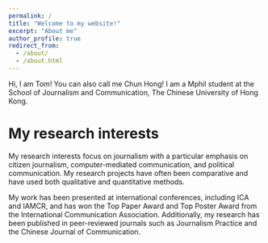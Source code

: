 ```yaml
---
permalink: /
title: "Welcome to my website!"
excerpt: "About me"
author_profile: true
redirect_from: 
  - /about/
  - /about.html
---
```


Hi, I am Tom! You can also call me Chun Hong! I am a Mphil student at the School of Journalism and Communication, The Chinese University of Hong Kong.

My research interests
======
My research interests focus on journalism with a particular emphasis on citizen journalism, computer-mediated communication, and political communication. My research projects have often been comparative and have used both qualitative and quantitative methods.

My work has been presented at international conferences, including ICA and IAMCR, and has won the Top Paper Award and Top Poster Award from the International Communication Association. Additionally, my research has been published in peer-reviewed journals such as Journalism Practice and the Chinese Journal of Communication.



